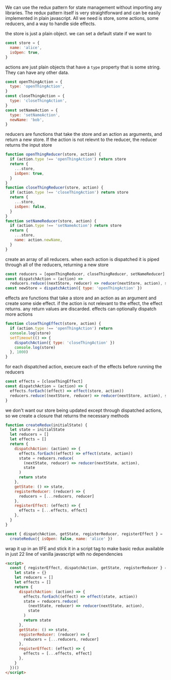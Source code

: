 We can use the redux pattern for state management without importing any libraries.
The redux pattern itself is very straightforward and can be easily implemented
in plain javascript. All we need is store, some actions, some reducers, and a
way to handle side effects.

the store is just a plain object. we can set a default state if we want to

```javascript
const store = {
  name: 'alice',
  isOpen: true,
}
```

actions are just plain objects that have a `type` property that is some string. They can have any other data.

```javascript
const openThingAction = {
  type: 'openThingAction',
}
const closeThingAction = {
  type: 'closeThingAction',
}
const setNameAction = {
  type: 'setNameAction',
  newName: 'bob',
}
```

reducers are functions that take the store and an action as arguments, and
return a new store. If the action is not relevnt to the reducer, the reducer
returns the input store

```javascript
function openThingReducer(store, action) {
  if (action.type !== 'openThingAction') return store
  return {
    ...store,
    isOpen: true,
  }
}
function closeThingReducer(store, action) {
  if (action.type !== 'closeThingAction') return store
  return {
    ...store,
    isOpen: false,
  }
}
function setNameReducer(store, action) {
  if (action.type !== 'setNameAction') return store
  return {
    ...store,
    name: action.newName,
  }
}
```

create an array of all reducers. when each action is dispatched it is piped
through all of the reducers, returning a new store

```javascript
const reducers = [openThingReducer, closeThingReducer, setNameReducer]
const dispatchAction = (action) =>
  reducers.reduce((nextStore, reducer) => reducer(nextStore, action), store)
const newStore = dispatchAction({ type: 'openThingAction' })
```

effects are functions that take a store and an action as an argument and create
some side effect. if the action is not relevant to the effect, the effect
returns. any return values are discarded. effects can optionally dispatch more
actions

```javascript
function closeThingEffect(store, action) {
  if (action.type !== 'openThingAction') return
  console.log(store)
  setTimeout(() => {
    dispatchAction({ type: 'closeThingAction' })
    console.log(store)
  }, 1000)
}
```

for each dispatched action, execure each of the effects before running the
reducers

```javascript
const effects = [closeThingEffect]
const dispatchAction = (action) => {
  effects.forEach((effect) => effect(store, action))
  reducers.reduce((nextStore, reducer) => reducer(nextStore, action), store)
}
```

we don't want our store being updated except through dispatched actions, so we
create a closure that returns the necessary methods

```javascript
function createRedux(initialState) {
  let state = initialState
  let reducers = []
  let effects = []
  return {
    dispatchAction: (action) => {
      effects.forEach((effect) => effect(state, action))
      state = reducers.reduce(
        (nextState, reducer) => reducer(nextState, action),
        state
      )
      return state
    },
    getState: () => state,
    registerReducer: (reducer) => {
      reducers = [...reducers, reducer]
    },
    registerEffect: (effect) => {
      effects = [...effects, effect]
    },
  }
}

const { dispatchAction, getState, registerReducer, registerEffect } =
  createRedux({ isOpen: false, name: 'alice' })
```

wrap it up in an IIFE and stick it in a script tag to make basic redux
available in just 22 line of vanilla javascript with no dependencies

```html
<script>
  const { registerEffect, dispatchAction, getState, registerReducer } = (() => {
    let state = {}
    let reducers = []
    let effects = []
    return {
      dispatchAction: (action) => {
        effects.forEach((effect) => effect(state, action))
        state = reducers.reduce(
          (nextState, reducer) => reducer(nextState, action),
          state
        )
        return state
      },
      getState: () => state,
      registerReducer: (reducer) => {
        reducers = [...reducers, reducer]
      },
      registerEffect: (effect) => {
        effects = [...effects, effect]
      },
    }
  })()
</script>
```

